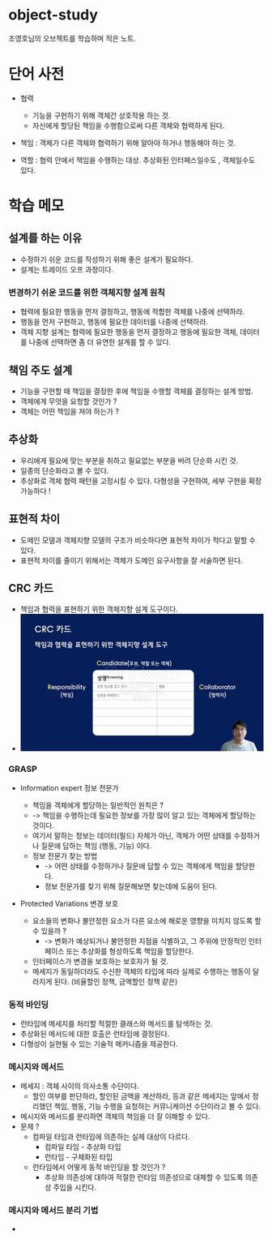 # object-study
조영호님의 오브젝트를 학습하며 적은 노트.

# 단어 사전
- 협력 
  - 기능을 구현하기 위해 객체간 상호작용 하는 것.
  - 자신에게 할당된 책임을 수행함으로써 다른 객체와 협력하게 된다.

- 책임 : 객체가 다른 객체와 협력하기 위해 알아야 하거나 행동해야 하는 것.
- 역할 : 협력 안에서 책임을 수행하는 대상. 추상화된 인터페스일수도 , 객체일수도 있다.

# 학습 메모

## 설계를 하는 이유
- 수정하기 쉬운 코드를 작성하기 위해 좋은 설계가 필요하다.
- 설계는 트레이드 오프 과정이다.

### 변경하기 쉬운 코드를 위한 객체지향 설계 원칙
- 협력에 필요한 행동을 먼저 결정하고, 행동에 적합한 객체를 나중에 선택하라.
- 행동을 먼저 구현하고, 행동에 필요한 데이터를 나중에 선택하라.
- 객체 지향 설계는 협력에 필요한 행동을 먼저 결정하고 행동에 필요한 객체, 데이터를 나중에 선택하면 좀 더 유연한 설계를 할 수 있다.

## 책임 주도 설계
- 기능을 구현할 때 책임을 결정한 후에 책임을 수행할 객체를 결정하는 설계 방법.
- 객체에게 무엇을 요청할 것인가 ? 
- 객체는 어떤 책임을 져야 하는가 ?

## 추상화
- 우리에게 필요에 맞는 부분을 취하고 필요없는 부분을 버려 단순화 시킨 것.
- 일종의 단순화라고 볼 수 있다.
- 추상화로 객체 협력 패턴을 고정시킬 수 있다. 다형성을 구현하여, 세부 구현을 확장 가능하다 ! 

## 표현적 차이
- 도메인 모델과 객체지향 모델의 구조가 비슷하다면 표현적 차이가 적다고 말할 수 있다.
- 표현적 차이를 줄이기 위해서는 객체가 도메인 요구사항을 잘 서술하면 된다.

## CRC 카드
- 책임과 협력을 표현하기 위한 객체지향 설계 도구이다.
- ![crc.png](/images/crc.png)

### GRASP

- Information expert 정보 전문가
  - 책임을 객체에게 할당하는 일반적인 원칙은 ?
  - -> 책임을 수행하는데 필요한 정보를 가장 많이 알고 있는 객체에게 할당하는 것이다.
  - 여기서 말하는 정보는 데이터(필드) 자체가 아닌, 객체가 어떤 상태를 수정하거나 질문에 답하는 책임 (행동, 기능) 이다.
  - 정보 전문가 찾는 방법
    - -> 어떤 상태를 수정하거나 질문에 답할 수 있는 객체에게 책임을 할당한다.
    - 정보 전문가를 찾기 위해 질문해보면 찾는데에 도움이 된다.

- Protected Variations 변경 보호
  - 요소들의 변화나 불안정한 요소가 다른 요소에 해로운 영향을 미치지 않도록 할 수 있을까 ?
    - -> 변화가 예상되거나 불안정한 지점을 식별하고, 그 주위에 안정적인 인터페이스 또는 추상화를 형성하도록 책임을 할당한다.
  - 인터페이스가 변경을 보호하는 보호자가 될 것.
  - 메세지가 동일하더라도 수신한 객체의 타입에 따라 실제로 수행하는 행동이 달라지게 된다. (비율할인 정책, 금액할인 정책 같은)

### 동적 바인딩
- 런타임에 메세지를 처리할 적절한 클래스와 메서드를 탐색하는 것.
- 추상화된 메서드에 대한 호출은 런타임에 결정된다.
- 다형성이 실현될 수 있는 기술적 메커니즘을 제공한다.

### 메시지와 메서드

- 메세지 : 객체 사이의 의사소통 수단이다.
  - 할인 여부를 판단하라, 할인된 금액을 계산하라, 등과 같은 메세지는 앞에서 정리했던 책임, 행동, 기능 수행을 요청하는 커뮤니케이션 수단이라고 볼 수 있다.
- 메시지와 메서드를 분리하면 객체의 책임을 더 잘 이해할 수 있다.
- 문제 ?
  - 컴파일 타임과 런타임에 의존하는 실제 대상이 다르다.
    - 컴파일 타임 - 추상화 타입
    - 런타임 - 구체화된 타입
  - 런타임에서 어떻게 동적 바인딩을 할 것인가 ?
    - 추상화 의존성에 대하여 적절한 런타임 의존성으로 대체할 수 있도록 의존성 주입을 시킨다. 

### 메시지와 메서드 분리 기법

- 
